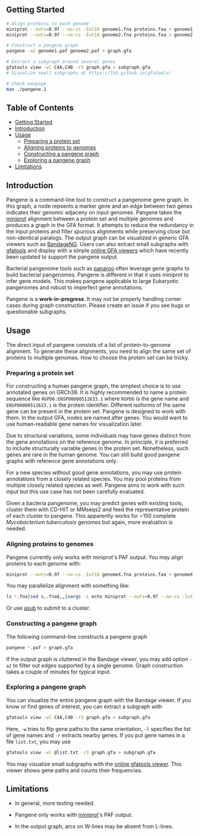 ## <a name="started"></a>Getting Started
```sh
# Align proteins to each genome
miniprot --outs=0.97 --no-cs -Iut16 genome1.fna proteins.faa > genome1.paf
miniprot --outs=0.97 --no-cs -Iut16 genome2.fna proteins.faa > genome2.paf

# Construct a pangene graph
pangene -a2 genome1.paf genome2.paf > graph.gfa

# Extract a subgraph around several genes
gfatools view -wl C4A,C4B -r3 graph.gfa > subgraph.gfa
# Visualize small subgraphs at https://lh3.github.io/gfatools/

# Check manpage
man ./pangene.1
```

## Table of Contents

- [Getting Started](#started)
- [Introduction](#intro)
- [Usage](#usage)
  - [Preparing a protein set](#prep-aa)
  - [Aligning proteins to genomes](#align-aa)
  - [Constructing a pangene graph](#build-graph)
  - [Exploring a pangene graph](#explore-graph)
- [Limitations](#limit)

## <a name="intro"></a>Introduction

Pangene is a command-line tool to construct a pangenome gene graph. In this
graph, a node repsents a marker gene and an edge between two genes indicates
their genomic adjaceny on input genomes. Pangene takes the [miniprot][mp]
alignment between a protein set and multiple genomes and produces a graph in 
the GFA format. It attempts to reduce the redundancy in the input proteins and
filter spurious alignments while preserving close but non-identical paralogs.
The output graph can be visualized in generic GFA viewers such as
[BandageNG][bandage]. Users can also extract small subgraphs with
[gfatools][gfatools] and display with a simple [online GFA viewers][gfaview]
which have recently been updated to support the pangene output.

Bacterial pangenome tools such as [panaroo][panaroo] often leverage gene graphs
to build bacterial pangenomes. Pangene is different in that it uses miniprot to
infer gene models. This makes pangene applicable to large Eukaryotic pangenomes
and robust to imperfect gene annotations.

Pangene is a **work-in-progress**. It may not be properly handling corner
cases during graph construction. Please create an issue if you see bugs or
questionable subgraphs.

## <a name="usage"></a>Usage

The direct input of pangene consists of a list of protein-to-genome alignment.
To generate these alignments, you need to align the same set of proteins to
multiple genomes. How to choose the protein set can be tricky.

### <a name="prep-aa"></a>Preparing a protein set

For constructing a human pangene graph, the simplest choice is to use annotated
genes on GRCh38. It is highly recommended to name a protein sequence like
`RGPD6:ENSP00000512633.1` where `RGPD6` is the gene name and
`ENSP00000512633.1` is the protein identifier. Different isoforms of the same
gene can be present in the protein set. Pangene is designed to work with them.
In the output GFA, nodes are named after genes. You would want to use
human-readable gene names for visualization later.

Due to structural variations, some individuals may have genes distinct from the
gene annotations on the reference genome. In principle, it is preferred to
include structurally variable genes in the protein set. Nonetheless, such genes
are rare in the human genome. You can still build good pangene graphs with
reference gene annotations only.

For a new species without good gene annotations, you may use protein annotations
from a closely related species. You may pool proteins from multiple closely
related species as well. Pangene aims to work with such input but this use case
has not been carefully evaluated.

Given a bacteria pangenome, you may predict genes with existing tools, cluster
them with CD-HIT or MMseqs2 and feed the representative protein of each cluster
to pangene. This apparently works for ~150 complete *Mycobacterium
tuberculosis* genomes but again, more evaluation is needed.

### <a name="align-aa"></a>Aligning proteins to genomes

Pangene currently only works with miniprot's PAF output. You may align proteins
to each genome with:
```sh
miniprot --outs=0.97 --no-cs -Iut16 genomeX.fna proteins.faa > genomeX.paf
```
You may parallelize alignment with something like:
```sh
ls *.fna|sed s,.fna$,,|xargs -i echo miniprot --outs=0.97 --no-cs -Iut16 {}.fna proteins.faa \> {}.paf|parallel -j2
```
Or use [asub][asub] to submit to a cluster.

### <a name="build-graph"></a>Constructing a pangene graph

The following command-line constructs a pangene graph
```sh
pangene *.paf > graph.gfa
```
If the output graph is cluttered in the Bandage viewer, you may add option
`-a2` to filter out edges supported by a single genome. Graph construction
takes a couple of minutes for typical input.

### <a name="explore-graph"></a>Exploring a pangene graph

You can visualize the entire pangene graph with the Bandage viewer. If you know
or find genes of interest, you can extract a subgraph with
```sh
gfatools view -wl C4A,C4B -r3 graph.gfa > subgraph.gfa
```
Here, `-w` tries to flip gene paths to the same orientation, `-l` specifies the
list of gene names and `-r` extracts nearby genes. If you put gene names in a
file `list.txt`, you may use
```sh
gfatools view -wl @list.txt -r3 graph.gfa > subgraph.gfa
```
You may visualize small subgraphs with the [online gfatools viewer][gfaview].
This viewer shows gene paths and counts their frequencies.

## <a name="limit"></a>Limitations

* In general, more testing needed.

* Pangene only works with [miniprot][mp]'s PAF output.

* In the output graph, arcs on W-lines may be absent from L-lines.

[mp]: https://github.com/lh3/miniprot
[bandage]: https://github.com/asl/BandageNG
[gfatools]: https://github.com/lh3/gfatools
[gfaview]: https://lh3.github.io/gfatools/
[panaroo]: https://github.com/gtonkinhill/panaroo
[asub]: https://github.com/lh3/asub
